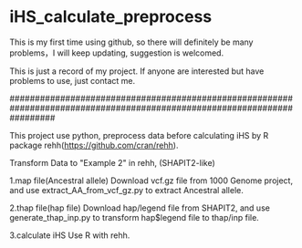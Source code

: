# iHS_calculate_preprocess
This is my first time using github, so there will definitely be many problems，I will keep updating, suggestion is welcomed.

This is just a record of my project. If anyone are interested but have problems to use, just contact me.

#########################################################################################################################

This project use python, preprocess data before calculating iHS by R package rehh(https://github.com/cran/rehh).

Transform Data to "Example 2" in rehh, (SHAPIT2-like)

1.map file(Ancestral allele)
  Download vcf.gz file from 1000 Genome project, and use extract_AA_from_vcf_gz.py to extract Ancestral allele.

2.thap file(hap file)
  Download hap/legend file from SHAPIT2, and use generate_thap_inp.py to transform hap$legend file to thap/inp file.

3.calculate iHS
  Use R with rehh.
